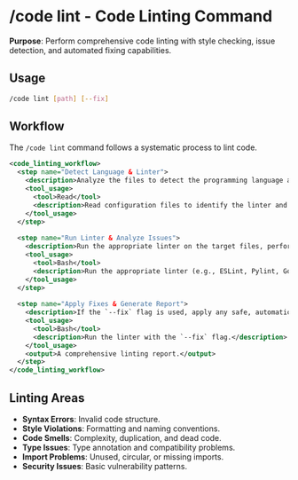 # /code lint - Code Linting Command

**Purpose**: Perform comprehensive code linting with style checking, issue detection, and automated fixing capabilities.

## Usage
```bash
/code lint [path] [--fix]
```

## Workflow

The `/code lint` command follows a systematic process to lint code.

```xml
<code_linting_workflow>
  <step name="Detect Language & Linter">
    <description>Analyze the files to detect the programming language and any project-specific linter configurations (e.g., `.eslintrc`, `pyproject.toml`).</description>
    <tool_usage>
      <tool>Read</tool>
      <description>Read configuration files to identify the linter and its rules.</description>
    </tool_usage>
  </step>
  
  <step name="Run Linter & Analyze Issues">
    <description>Run the appropriate linter on the target files, performing static analysis and style checks to identify violations. Violations are categorized by severity (error, warning, info).</description>
    <tool_usage>
      <tool>Bash</tool>
      <description>Run the appropriate linter (e.g., ESLint, Pylint, Go vet) on the target files.</description>
    </tool_usage>
  </step>
  
  <step name="Apply Fixes & Generate Report">
    <description>If the `--fix` flag is used, apply any safe, automatic fixes. Generate a comprehensive report of the results, including a list of all violations, their severity, and any fixes that were applied.</description>
    <tool_usage>
      <tool>Bash</tool>
      <description>Run the linter with the `--fix` flag.</description>
    </tool_usage>
    <output>A comprehensive linting report.</output>
  </step>
</code_linting_workflow>
```

## Linting Areas
- **Syntax Errors**: Invalid code structure.
- **Style Violations**: Formatting and naming conventions.
- **Code Smells**: Complexity, duplication, and dead code.
- **Type Issues**: Type annotation and compatibility problems.
- **Import Problems**: Unused, circular, or missing imports.
- **Security Issues**: Basic vulnerability patterns.